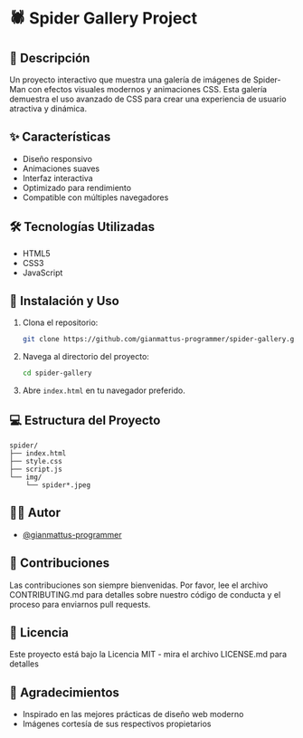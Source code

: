 # 🕷️ Spider Gallery Project

## 📝 Descripción
Un proyecto interactivo que muestra una galería de imágenes de Spider-Man con efectos visuales modernos y animaciones CSS. Esta galería demuestra el uso avanzado de CSS para crear una experiencia de usuario atractiva y dinámica.

## ✨ Características
- Diseño responsivo
- Animaciones suaves
- Interfaz interactiva
- Optimizado para rendimiento
- Compatible con múltiples navegadores

## 🛠️ Tecnologías Utilizadas
- HTML5
- CSS3
- JavaScript

## 🚀 Instalación y Uso
1. Clona el repositorio:
   ```bash
   git clone https://github.com/gianmattus-programmer/spider-gallery.git
   ```
2. Navega al directorio del proyecto:
   ```bash
   cd spider-gallery
   ```
3. Abre `index.html` en tu navegador preferido.

## 💻 Estructura del Proyecto
```
spider/
├── index.html
├── style.css
├── script.js
└── img/
    └── spider*.jpeg
```

## 👨‍💻 Autor
- [@gianmattus-programmer](https://github.com/gianmattus-programmer)

## 🤝 Contribuciones
Las contribuciones son siempre bienvenidas. Por favor, lee el archivo CONTRIBUTING.md para detalles sobre nuestro código de conducta y el proceso para enviarnos pull requests.

## 📄 Licencia
Este proyecto está bajo la Licencia MIT - mira el archivo LICENSE.md para detalles

## 🙏 Agradecimientos
- Inspirado en las mejores prácticas de diseño web moderno
- Imágenes cortesía de sus respectivos propietarios
